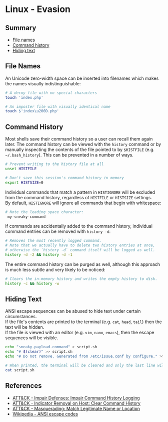 # Linux - Evasion

## Summary

- [File names](#file-names)
- [Command history](#command-history)
- [Hiding text](#hiding-text)


## File Names

An Unicode zero-width space can be inserted into filenames which makes the names visually indistinguishable:

```bash
# A decoy file with no special characters
touch 'index.php'

# An imposter file with visually identical name
touch $'index\u200D.php'
```


## Command History

Most shells save their command history so a user can recall them again later.  The command history can be viewed with the `history` command or by manually inspecting the contents of the file pointed to by `$HISTFILE` (e.g. `~/.bash_history`).
This can be prevented in a number of ways.

```bash
# Prevent writing to the history file at all
unset HISTFILE

# Don't save this session's command history in memory
export HISTSIZE=0
```

Individual commands that match a pattern in `HISTIGNORE` will be excluded from the command history, regardless of `HISTFILE` or `HISTSIZE` settings.  
By default, `HISTIGNORE` will ignore all commands that begin with whitespace:

```bash
# Note the leading space character:
 my-sneaky-command
```

If commands are accidentally added to the command history, individual command entries can be removed with `history -d`:

```bash
# Removes the most recently logged command.
# Note that we actually have to delete two history entries at once,
# otherwise the `history -d` command itself will be logged as well.
history -d -2 && history -d -1
```

The entire command history can be purged as well, although this approach is much less subtle and very likely to be noticed:

```bash
# Clears the in-memory history and writes the empty history to disk.
history -c && history -w
```


## Hiding Text

ANSI escape sequences can be abused to hide text under certain circumstances.  
If the file's contents are printed to the terminal (e.g. `cat`, `head`, `tail`) then the text will be hidden.  
If the file is viewed with an editor (e.g. `vim`, `nano`, `emacs`), then the escape sequences will be visible.

```bash
echo "sneaky-payload-command" > script.sh
echo "# $(clear)" >> script.sh
echo "# Do not remove. Generated from /etc/issue.conf by configure." >> script.sh

# When printed, the terminal will be cleared and only the last line will be visible:
cat script.sh
```


## References

- [ATT&CK - Impair Defenses: Impair Command History Logging](https://attack.mitre.org/techniques/T1562/003/)
- [ATT&CK - Indicator Removal on Host: Clear Command History](https://attack.mitre.org/techniques/T1070/003/)
- [ATT&CK - Masquerading: Match Legitimate Name or Location](https://attack.mitre.org/techniques/T1036/005/)
- [Wikipedia - ANSI escape codes](https://en.wikipedia.org/wiki/ANSI_escape_code)